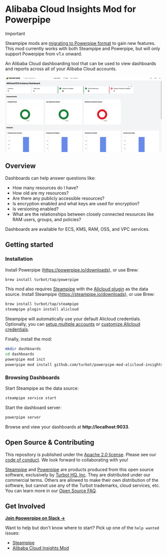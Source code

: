 # Alibaba Cloud Insights Mod for Powerpipe

> [!IMPORTANT]
> Steampipe mods are [migrating to Powerpipe format](https://powerpipe.io) to gain new features. This mod currently works with both Steampipe and Powerpipe, but will only support Powerpipe from v1.x onward.

An Alibaba Cloud dashboarding tool that can be used to view dashboards and reports across all of your Alibaba Cloud accounts.

![image](https://raw.githubusercontent.com/turbot/steampipe-mod-alicloud-insights/add-new-checks/docs/images/alicloud_ecs_instance_dashboard.png)

## Overview

Dashboards can help answer questions like:

- How many resources do I have?
- How old are my resources?
- Are there any publicly accessible resources?
- Is encryption enabled and what keys are used for encryption?
- Is versioning enabled?
- What are the relationships between closely connected resources like RAM users, groups, and policies?

Dashboards are available for ECS, KMS, RAM, OSS, and VPC services.

## Getting started

### Installation

Install Powerpipe (https://powerpipe.io/downloads), or use Brew:

```sh
brew install turbot/tap/powerpipe
```

This mod also requires [Steampipe](https://steampipe.io) with the [Alicloud plugin](https://hub.steampipe.io/plugins/turbot/alicloud) as the data source. Install Steampipe (https://steampipe.io/downloads), or use Brew:

```sh
brew install turbot/tap/steampipe
steampipe plugin install alicloud
```

Steampipe will automatically use your default Alicloud credentials. Optionally, you can [setup multiple accounts](https://hub.steampipe.io/plugins/turbot/alicloud#multi-account-connections) or [customize Alicloud credentials](https://hub.steampipe.io/plugins/turbot/alicloud#configuring-alicloud-credentials).

Finally, install the mod:

```sh
mkdir dashboards
cd dashboards
powerpipe mod init
powerpipe mod install github.com/turbot/powerpipe-mod-alicloud-insights
```

### Browsing Dashboards

Start Steampipe as the data source:

```sh
steampipe service start
```

Start the dashboard server:

```sh
powerpipe server
```

Browse and view your dashboards at **http://localhost:9033**.

## Open Source & Contributing

This repository is published under the [Apache 2.0 license](https://www.apache.org/licenses/LICENSE-2.0). Please see our [code of conduct](https://github.com/turbot/.github/blob/main/CODE_OF_CONDUCT.md). We look forward to collaborating with you!

[Steampipe](https://steampipe.io) and [Powerpipe](https://powerpipe.io) are products produced from this open source software, exclusively by [Turbot HQ, Inc](https://turbot.com). They are distributed under our commercial terms. Others are allowed to make their own distribution of the software, but cannot use any of the Turbot trademarks, cloud services, etc. You can learn more in our [Open Source FAQ](https://turbot.com/open-source).

## Get Involved

**[Join #powerpipe on Slack →](https://turbot.com/community/join)**

Want to help but don't know where to start? Pick up one of the `help wanted` issues:

- [Steampipe](https://github.com/turbot/steampipe/labels/help%20wanted)
- [Alibaba Cloud Insights Mod](https://github.com/turbot/steampipe-mod-alicloud-insights/labels/help%20wanted)
